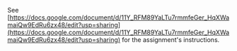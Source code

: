 See [https://docs.google.com/document/d/11Y_RFM89YaLTu7rmmfeGer_HqXWamaiQw9EdRu6zx48/edit?usp=sharing](https://docs.google.com/document/d/11Y_RFM89YaLTu7rmmfeGer_HqXWamaiQw9EdRu6zx48/edit?usp=sharing) for the assignment's instructions.